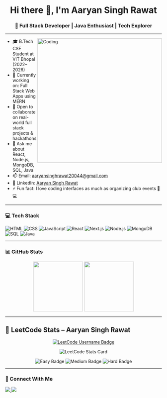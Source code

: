 <h1 align="center">Hi there 👋, I'm Aaryan Singh Rawat</h1>
<h3 align="center">🚀 Full Stack Developer | Java Enthusiast | Tech Explorer</h3>

---

<img align="right" alt="Coding" width="400" src="https://cdn.dribbble.com/users/1162077/screenshots/3848914/programmer.gif">

- 🎓 B.Tech CSE Student at VIT Bhopal (2022–2026)  
- 🔭 Currently working on: Full Stack Web Apps using MERN  
- 👯 Open to collaborate on real-world full stack projects & hackathons  
- 💬 Ask me about React, Node.js, MongoDB, SQL, Java  
- 📫 Email: aaryansinghrawat20044@gmail.com  
- 💼 LinkedIn: [Aaryan Singh Rawat](https://www.linkedin.com/in/aaryan-singh-rawat-575722252/)  
- ⚡ Fun fact: I love coding interfaces as much as organizing club events 🎨💻  

---

### 💻 Tech Stack

![HTML](https://img.shields.io/badge/HTML-E34F26?style=flat&logo=html5&logoColor=white)
![CSS](https://img.shields.io/badge/CSS-1572B6?style=flat&logo=css3&logoColor=white)
![JavaScript](https://img.shields.io/badge/JavaScript-F7DF1E?style=flat&logo=javascript&logoColor=black)
![React](https://img.shields.io/badge/React-61DAFB?style=flat&logo=react&logoColor=black)
![Next.js](https://img.shields.io/badge/Next.js-000000?style=flat&logo=next.js&logoColor=white)
![Node.js](https://img.shields.io/badge/Node.js-339933?style=flat&logo=node.js&logoColor=white)
![MongoDB](https://img.shields.io/badge/MongoDB-4EA94B?style=flat&logo=mongodb&logoColor=white)
![SQL](https://img.shields.io/badge/SQL-4479A1?style=flat&logo=postgresql&logoColor=white)
![Java](https://img.shields.io/badge/Java-ED8B00?style=flat&logo=java&logoColor=white)

---

### 📊 GitHub Stats

<p align="center">
  <img src="https://github-readme-stats.vercel.app/api?username=aaryansrawat18&show_icons=true&count_private=true&theme=react" height="160" />
  <img src="https://github-readme-stats.vercel.app/api/top-langs/?username=aaryansrawat18&layout=compact&theme=react&hide=python,c,cpp,shell,php,ruby,typescript" height="160"/>
</p>

---

## 🧠 LeetCode Stats – Aaryan Singh Rawat



<p align="center">
  <a href="https://leetcode.com/aaryansrawat18" target="_blank">
    <img src="https://img.shields.io/badge/LeetCode-aaryansrawat18-blue.svg?style=for-the-badge&logo=leetcode&logoColor=yellow" alt="LeetCode Username Badge"/>
  </a>
</p>

<p align="center">
  <img src="https://leetcode-stats.vercel.app/api?username=aaryansrawat18&theme=dark" alt="LeetCode Stats Card" />
</p>

<p align="center">
  <img src="https://img.shields.io/badge/Easy-150-green?style=for-the-badge&logo=leetcode&logoColor=white" alt="Easy Badge" />
  <img src="https://img.shields.io/badge/Medium-100-orange?style=for-the-badge&logo=leetcode&logoColor=white" alt="Medium Badge" />
  <img src="https://img.shields.io/badge/Hard-50-red?style=for-the-badge&logo=leetcode&logoColor=white" alt="Hard Badge" />
</p>



---

### 🤝 Connect With Me

<a href="https://www.linkedin.com/in/aaryan-singh-rawat-575722252/">
  <img src="https://img.shields.io/badge/LinkedIn-blue?style=flat&logo=linkedin&logoColor=white">
</a>
<a href="mailto:aaryansinghrawat20044@gmail.com">
  <img src="https://img.shields.io/badge/Email-D14836?style=flat&logo=gmail&logoColor=white">
</a>
